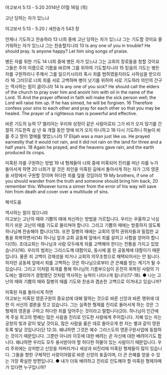 야고보서 5:13 - 5:20 
2014년 01월 16일 (목)

고난 당하는 자가 있느냐



야고보서 5:13 - 5:20 / 새찬송가 543 장


언제나 기도하고 찬송하라
13 너희 중에 고난 당하는 자가 있느냐 그는 기도할 것이요 즐거워하는 자가 있느냐 그는 찬송할지니라
13 Is any one of you in trouble? He should pray. Is anyone happy? Let him sing songs of praise.   

병든 자를 위한 기도
14 너희 중에 병든 자가 있느냐 그는 교회의 장로들을 청할 것이요 그들은 주의 이름으로 기름을 바르며 그를 위하여 기도할지니라 15 믿음의 기도는 병든 자를 구원하리니 주께서 그를 일으키시리라 혹시 죄를 범하였을지라도 사하심을 받으리라 16 그러므로 너희 죄를 서로 고백하며 병이 낫기를 위하여 서로 기도하라 의인의 간구는 역사하는 힘이 큼이니라
14 Is any one of you sick? He should call the elders of the church to pray over him and anoint him with oil in the name of the Lord. 15 And the prayer offered in faith will make the sick person well; the Lord will raise him up. If he has sinned, he will be forgiven. 16 Therefore confess your sins to each other and pray for each other so that you may be healed. The prayer of a righteous man is powerful and effective.   

바른 기도의 능력
17 엘리야는 우리와 성정이 같은 사람이로되 그가 비가 오지 않기를 간절히 기도한즉 삼 년 육 개월 동안 땅에 비가 오지 아니하고 18 다시 기도하니 하늘이 비를 주고 땅이 열매를 맺었느니라
17 Elijah was a man just like us. He prayed earnestly that it would not rain, and it did not rain on the land for three and a half years. 18 Again he prayed, and the heavens gave rain, and the earth produced its crops.   

미혹된 자를 구원하는 방법
19 내 형제들아 너희 중에 미혹되어 진리를 떠난 자를 누가 돌아서게 하면 20 너희가 알 것은 죄인을 미혹된 길에서 돌아서게 하는 자가 그의 영혼을 사망에서 구원할 것이며 허다한 죄를 덮을 것임이라
19 My brothers, if one of you should wander from the truth and someone should bring him back, 20 remember this: Whoever turns a sinner from the error of his way will save him from death and cover over a multitude of sins.

해석도움





역사하는 힘이 많으니라  
야고보는 고난의 때와 기쁨의 때에 처신하는 방법을 가르칩니다. 우리는 우울하고 낙심하기 쉬운 고난의 때를 기도로 물리쳐야 합니다. 그리고 기쁨의 때에는 방종하지 않도록 하나님께 찬송해야 합니다(13). 또한 질병의 때에는 교회의 영적 권위자들과 밀접한 교통을 회복하면서(14) 하나님 앞과 교회 공동체 앞에서 죄를 살피고 사함을 얻어야 합니다(15). 초대교회는 하나님과 사람 모두에게 죄를 고백해야 한다는 전통을 가지고 있었습니다(16). 우리의 범죄는 그리스도께 대함이요, 동시에 몸 된 공동체에 대함이기 때문입니다. 물론 죄 고백이 강제성을 띠거나 교회의 의무조항으로 채택되어서는 안 됩니다. 하지만 공동체 앞에서 죄를 고백하는 것은 하나님으로부터 큰 은혜를 받는 계기가 될 수 있습니다. 그리고 이처럼 회개를 통해 하나님의 기름부으심이 온전히 회복된 사람의 기도에는 엘리야가 경험했던 것처럼 역사하는 능력이 나타나게 됩니다(17-18). 
● 나는 고난의 때와 기쁨의 때와 질병의 때를 기도와 찬송과 겸손한 고백으로 이겨내고 있습니까? 

미혹된 자를 돌아서게 하면  
야고보는 미혹된 영혼구원의 중요성에 대해 말하는 것으로 바른 신앙과 바른 행위에 대한 이 서신의 결론을 짓고 있습니다. 그는 실족한 형제를 진리로 돌아서게 하는 것은 그 형제의 영혼을 구하고 허다한 죄를 덮어주는 것이라고 말합니다(20). 하나님이 인간에게 주실 최고의 명예는 많은 사람을 진리로 인도한 사람에게 주어집니다. 지혜 있는 자는 궁창의 빛과 같이 빛날 것이요, 많은 사람을 옳은 데로 돌아오게 한 자는 별과 같이 영원토록 빛날 것입니다(단 12:3). 왜냐하면 그것은 예수 그리스도의 영혼구원사업에 동참하는 것이기 때문입니다. 그뿐만 아니라 이웃에 대한 배려는 곧 자신에 대한 배려이기도 합니다. 왜냐하면 우리도 모두 용서받아야 할 허다한 허물이 있는 사람이기 때문입니다. 우리 주위에는 상처받고 신앙을 저버리거나 세상과 비진리에 미혹된 형제들이 많이 있습니다. 그들을 향한 구체적인 사랑이야말로 바른 신앙의 표출이며, 더 큰 은혜를 얻을 수 있는 가장 확실한 방편입니다. 
● 내가 더욱 배려하고 진리로 인도해야 할 미혹된 형제자매가 있다면 누구입니까?